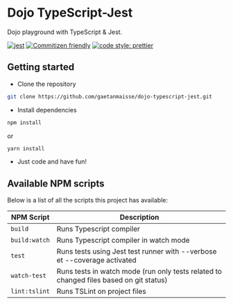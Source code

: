 # Dojo TypeScript-Jest

Dojo playground with TypeScript & Jest.

[![jest](https://jestjs.io/img/jest-badge.svg)](https://github.com/facebook/jest)
[![Commitizen friendly](https://img.shields.io/badge/commitizen-friendly-brightgreen.svg)](http://commitizen.github.io/cz-cli/)
[![code style: prettier](https://img.shields.io/badge/code_style-prettier-ff69b4.svg?style=flat-square)](https://github.com/prettier/prettier)

## Getting started

- Clone the repository

```bash
git clone https://github.com/gaetanmaisse/dojo-typescript-jest.git
```

- Install dependencies

```bash
npm install
```

or

```bash
yarn install
```

- Just code and have fun!

## Available NPM scripts

Below is a list of all the scripts this project has available:

| NPM Script    | Description                                                                            |
| ------------- | -------------------------------------------------------------------------------------- |
| `build`       | Runs Typescript compiler                                                               |
| `build:watch` | Runs Typescript compiler in watch mode                                                 |
| `test`        | Runs tests using Jest test runner with --verbose et --coverage activated               |
| `watch-test`  | Runs tests in watch mode (run only tests related to changed files based on git status) |
| `lint:tslint` | Runs TSLint on project files                                                           |
